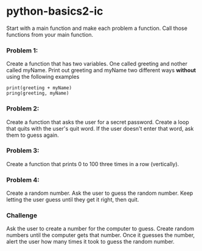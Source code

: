 # python-basics2-ic
Start with a main function and make each problem a function. Call those functions from your main function.

### Problem 1:
Create a function that has two variables. One called greeting and nother called myName. Print out greeting and myName two different ways <strong>without</strong> using the following examples
```
print(greeting + myName)
pring(greeting, myName)
```

### Problem 2:
Create a function that asks the user for a secret password. Create a loop that quits with the user's quit word. If the user doesn't enter that word, ask them to guess again.

### Problem 3:
Create a function that prints 0 to 100 three times in a row (vertically).

### Problem 4:
Create a random number. Ask the user to guess the random number. Keep letting the user guess until they get it right, then quit.

### Challenge
Ask the user to create a number for the computer to guess. Create random numbers until the computer gets that number. Once it guesses the number, alert the user how many times it took to guess the random number.
